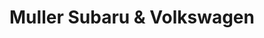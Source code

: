 ---
title: "Muller Subaru & Volkswagen"
url: /highland-park/muller-subaru-and-volkswagen/
shop: car
---